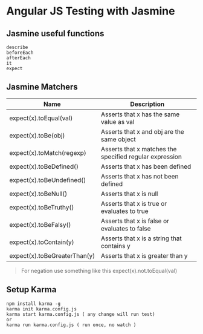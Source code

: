 # Angular JS Testing with Jasmine

## Jasmine useful functions

```
describe
beforeEach
afterEach
it
expect
```

## Jasmine Matchers
Name|Description
-----|----------
expect(x).toEqual(val) | Asserts that x has the same value as val
expect(x).toBe(obj) | Asserts that x and obj are the same object
expect(x).toMatch(regexp) | Asserts that x matches the specified regular expression
expect(x).toBeDefined() | Asserts that x has been defined
expect(x).toBeUndefined() | Asserts that x has not been defined
expect(x).toBeNull() | Asserts that x is null
expect(x).toBeTruthy() | Asserts that x is true or evaluates to true
expect(x).toBeFalsy() | Asserts that x is false or evaluates to false
expect(x).toContain(y) | Asserts that x is a string that contains y
expect(x).toBeGreaterThan(y) | Asserts that x is greater than y

> For negation use something like this expect(x).not.toEqual(val)

## Setup Karma

```
npm install karma -g
karma init karma.config.js
karma start karma.config.js ( any change will run test)
or
karma run karma.config.js ( run once, no watch )
```


